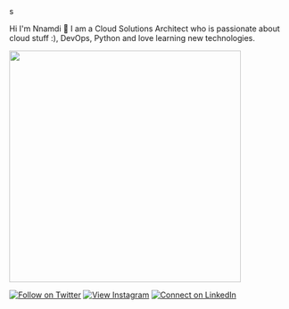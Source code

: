 <!--
**victordgr8t/victordgr8t** is a ✨ _special_ ✨ repository because its `README.md` (this file) appears on your GitHub profile. -->s

Hi I'm Nnamdi 👋 I am a Cloud Solutions Architect who is passionate about cloud stuff :), DevOps, Python and love learning new technologies.

<img src="hhttps://raw.githubusercontent.com/victordgr8t/victordgr8t/main/Banner.png" width="415px">

[![Follow on Twitter](https://img.shields.io/badge/Follow-%231DA1F2?style=for-the-badge&logo=twitter&logoColor=white)](https://twitter.com/nd_gr8t)
[![View Instagram](https://img.shields.io/badge/view-%23E4405F.svg?&style=for-the-badge&logo=instagram&logoColor=white)](https://www.instagram.com/ndthegr8/)
[![Connect on LinkedIn](https://img.shields.io/badge/connect-%230077B5.svg?&style=for-the-badge&logo=linkedin)](https://www.linkedin.com/in/nnamdi-modebe-2159681b8/)
<br />
